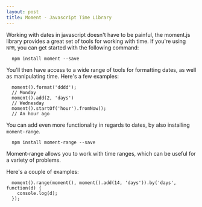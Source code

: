 ```yaml
---
layout: post
title: Moment - Javascript Time Library
---
```

Working with dates in javascript doesn't have to be painful, the moment.js
library provides a great set of tools for working with time. If you're using
`NPM`, you can get started with the following command:

~~~
  npm install moment --save 
~~~

You'll then have access to a wide range of tools for formatting dates, as well
as manipulating time. Here's a few examples:

~~~
  moment().format('dddd');
  // Monday
  moment().add(2, 'days')
  // Wednesday
  moment().startOf('hour').fromNow();
  // An hour ago
~~~

You can add even more functionality in regards to dates, by also installing
`moment-range`.

~~~
  npm install moment-range --save
~~~

Moment-range allows you to work with time ranges, which can be useful for a
variety of problems.

Here's a couple of examples:

~~~
  moment().range(moment(), moment().add(14, 'days')).by('days', function(d) {
    console.log(d);
  });
~~~
